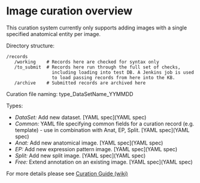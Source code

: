 # Image curation overview

This curation system currently only supports adding images with a single specified anatomical entity per image.

Directory structure:

```
/records
   /working    # Records here are checked for syntax only
   /to_submit  # Records here run through the full set of checks, 
                 including loading into test DB. A Jenkins job is used 
                 to load passing records from here into the KB.
   /archive    # Submitted records are archived here
```

Curation file naming: type_DataSetName_YYMMDD

Types:
   -  *DataSet:* Add new dataset.  [YAML spec](YAML spec)
   -  *Common:* YAML file specifying common fields for a curation record (e.g. template) - use in combination with Anat, EP, Split.  [YAML spec](YAML spec)
   -  *Anat:* Add new anatomical image. [YAML spec](YAML spec)
   -  *EP:* Add new expression pattern image. [YAML spec](YAML spec)
   -  *Split:* Add new split image. [YAML spec](YAML spec)
   -  *Free:* Extend annotation on an existing image. [YAML spec](YAML spec)

For more details please see [Curation Guide (wiki)](https://github.com/VirtualFlyBrain/curation/wiki/Curation-wiki--Home)
